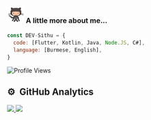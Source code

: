 ### <img src="https://github.com/DEV-Sithu/DEV-Sithu/blob/main/gitto.gif" width="40">   A little more about me...  
```javascript
const DEV-Sithu = {
  code: [Flutter, Kotlin, Java, Node.JS, C#],
  language: [Burmese, English],
}
```

![Profile Views](https://komarev.com/ghpvc/?username=DEV-Sithu&color=blue)

## ⚙️ &nbsp;GitHub Analytics

<p>
<a href="https://github.com/DEV-Sithu">
  <img height="180em" src="https://github-readme-streak-stats.herokuapp.com?user=DEV-Sithu&theme=dark"/>
  <img height="180em" src="https://github-readme-stats.vercel.app/api/top-langs/?username=DEV-Sithu&layout=compact&theme=dark&langs_count=6&hide=jupyter%20Notebook" />
</a>
</p>


